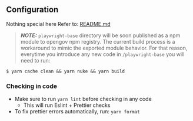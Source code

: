 ## Configuration

Nothing special here Refer to: [README.md](/README.md)

> **_NOTE:_**
> `playwright-base` directory will be soon published as a npm module to opengov npm registry.
> The current build process is a workaround to mimic the exported module behavior.
> For that reason, everytime you introduce any new code in `/playwright-base` you will need to run:

```
$ yarn cache clean && yarn nuke && yarn build
```

### Checking in code
- Make sure to run `yarn lint` before checking in any code
    - This will run Eslint + Prettier checks
- To fix prettier errors automatically, run: `yarn format`